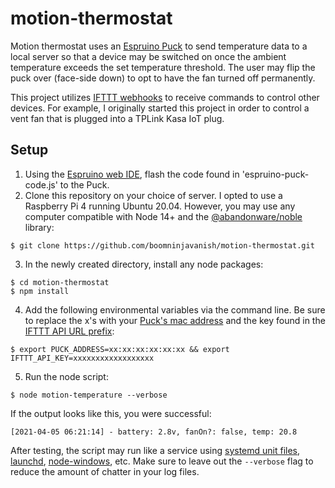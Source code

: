 # motion-thermostat
Motion thermostat uses an [Espruino Puck](http://www.espruino.com/Puck.js#power-consumption) to send temperature data to a local server so 
that a device may be switched on once the ambient temperature exceeds the set temperature threshold. 
The user may flip the puck over (face-side down) to opt to have the fan turned off permanently.

This project utilizes [IFTTT webhooks](https://ifttt.com/maker_webhooks) to receive commands to control other devices. For example, I 
originally started this project in order to control a vent fan that is plugged into a TPLink Kasa 
IoT plug.

## Setup
1) Using the [Espruino web IDE](https://chrome.google.com/webstore/detail/espruino-web-ide/bleoifhkdalbjfbobjackfdifdneehpo), 
   flash the code found in 'espruino-puck-code.js' to the Puck.
2) Clone this repository on your choice of server. I opted to use a Raspberry Pi 4 running Ubuntu 20.04.
   However, you may use any computer compatible with Node 14+ and the [@abandonware/noble](https://github.com/abandonware/noble)
   library:
```
$ git clone https://github.com/boomninjavanish/motion-thermostat.git
```
3) In the newly created directory, install any node packages:
```
$ cd motion-thermostat
$ npm install
```
4) Add the following environmental variables via the command line. Be sure to replace the x's with 
   your [Puck's mac address](http://www.espruino.com/Troubleshooting+BLE#how-do-i-find-my-device-s-4-character-id) and the key found in the 
   [IFTTT API URL prefix](https://platform.ifttt.com/docs#2-create-your-service-and-connect-to-ifttt):
```
$ export PUCK_ADDRESS=xx:xx:xx:xx:xx:xx && export IFTTT_API_KEY=xxxxxxxxxxxxxxxxxx
```
5) Run the node script:
```
$ node motion-temperature --verbose
```
If the output looks like this, you were successful:
```
[2021-04-05 06:21:14] - battery: 2.8v, fanOn?: false, temp: 20.8
```

After testing, the script may run like a service using 
[systemd unit files](https://www.suse.com/support/kb/doc/?id=000019672), 
[launchd](https://developer.apple.com/library/archive/documentation/MacOSX/Conceptual/BPSystemStartup/Chapters/CreatingLaunchdJobs.html), 
[node-windows](https://github.com/coreybutler/node-windows), etc. 
Make sure to leave out the `--verbose` flag to reduce the amount of chatter in your log files. 



 
